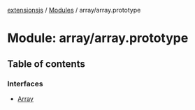 [extensionsjs](../README.md) / [Modules](../modules.md) / array/array.prototype

# Module: array/array.prototype

## Table of contents

### Interfaces

- [Array](../interfaces/array_array_prototype.Array.md)
